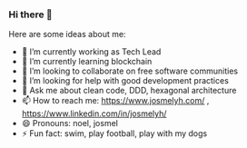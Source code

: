 ### Hi there 👋

Here are some ideas about me:

- 🔭 I’m currently working as Tech Lead
- 🌱 I’m currently learning blockchain
- 👯 I’m looking to collaborate on free software communities
- 🤔 I’m looking for help with good development practices
- 💬 Ask me about clean code, DDD, hexagonal architecture
- 📫 How to reach me: https://www.josmelyh.com/ , https://www.linkedin.com/in/josmelyh/
- 😄 Pronouns: noel, josmel
- ⚡ Fun fact: swim, play football, play with my dogs

